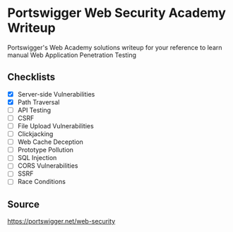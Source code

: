 # Portswigger Web Security Academy Writeup

Portswigger's Web Academy solutions writeup for your reference to learn manual Web Application Penetration Testing

## Checklists

- [x] Server-side Vulnerabilities
- [x] Path Traversal
- [ ] API Testing
- [ ] CSRF
- [ ] File Upload Vulnerabilities
- [ ] Clickjacking
- [ ] Web Cache Deception
- [ ] Prototype Pollution
- [ ] SQL Injection
- [ ] CORS Vulnerabilities
- [ ] SSRF
- [ ] Race Conditions

## Source

https://portswigger.net/web-security
